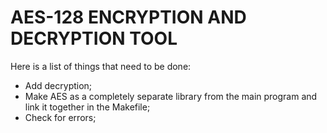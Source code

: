 # AES-128 ENCRYPTION AND DECRYPTION TOOL 
Here is a list of things that need to be done:
* Add decryption;
* Make AES as a completely separate library from the main program and link it together in the Makefile;
* Check for errors;

